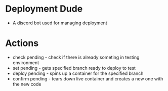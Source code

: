 # Deployment Dude
- A discord bot used for managing deployment

# Actions
* check pending - check if there is already someting in testing environment
* set pending <branch> - gets specified branch ready to deploy to test
* deploy pending - spins up a container for the specified branch
* confirm pending - tears down live container and creates a new one with the new code